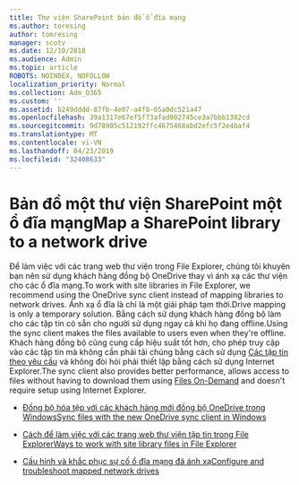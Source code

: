 ```yaml
---
title: Thư viện SharePoint bản đồ ổ đĩa mạng
ms.author: toresing
author: tomresing
manager: scotv
ms.date: 12/10/2018
ms.audience: Admin
ms.topic: article
ROBOTS: NOINDEX, NOFOLLOW
localization_priority: Normal
ms.collection: Adm_O365
ms.custom: ''
ms.assetid: b249dddd-87fb-4e07-a4f8-05a0dc521a47
ms.openlocfilehash: 39a1317e67ef5f73afad902745ce3a7bbb1382cd
ms.sourcegitcommit: 9d78905c512192ffc4675468abd2efc5f2e4baf4
ms.translationtype: MT
ms.contentlocale: vi-VN
ms.lasthandoff: 04/23/2019
ms.locfileid: "32408633"
---
```

# <a name="map-a-sharepoint-library-to-a-network-drive"></a><span data-ttu-id="53601-102">Bản đồ một thư viện SharePoint một ổ đĩa mạng</span><span class="sxs-lookup"><span data-stu-id="53601-102">Map a SharePoint library to a network drive</span></span>

<span data-ttu-id="53601-103">Để làm việc với các trang web thư viện trong File Explorer, chúng tôi khuyên bạn nên sử dụng khách hàng đồng bộ OneDrive thay vì ánh xạ các thư viện cho các ổ đĩa mạng.</span><span class="sxs-lookup"><span data-stu-id="53601-103">To work with site libraries in File Explorer, we recommend using the OneDrive sync client instead of mapping libraries to network drives.</span></span> <span data-ttu-id="53601-104">Ánh xạ ổ đĩa là chỉ là một giải pháp tạm thời.</span><span class="sxs-lookup"><span data-stu-id="53601-104">Drive mapping is only a temporary solution.</span></span> <span data-ttu-id="53601-105">Bằng cách sử dụng khách hàng đồng bộ làm cho các tập tin có sẵn cho người sử dụng ngay cả khi họ đang offline.</span><span class="sxs-lookup"><span data-stu-id="53601-105">Using the sync client makes the files available to users even when they're offline.</span></span> <span data-ttu-id="53601-106">Khách hàng đồng bộ cũng cung cấp hiệu suất tốt hơn, cho phép truy cập vào các tập tin mà không cần phải tải chúng bằng cách sử dụng [Các tập tin theo yêu cầu](https://support.office.com/article/Learn-about-OneDrive-Files-On-Demand-0E6860D3-D9F3-4971-B321-7092438FB38E) và không đòi hỏi phải thiết lập bằng cách sử dụng Internet Explorer.</span><span class="sxs-lookup"><span data-stu-id="53601-106">The sync client also provides better performance, allows access to files without having to download them using [Files On-Demand](https://support.office.com/article/Learn-about-OneDrive-Files-On-Demand-0E6860D3-D9F3-4971-B321-7092438FB38E) and doesn't require setup using Internet Explorer.</span></span> 
  
- [<span data-ttu-id="53601-107">Đồng bộ hóa tệp với các khách hàng mới đồng bộ OneDrive trong Windows</span><span class="sxs-lookup"><span data-stu-id="53601-107">Sync files with the new OneDrive sync client in Windows</span></span>](https://go.microsoft.com/fwlink/?linkid=866427)
    
- [<span data-ttu-id="53601-108">Cách để làm việc với các trang web thư viện tập tin trong File Explorer</span><span class="sxs-lookup"><span data-stu-id="53601-108">Ways to work with site library files in File Explorer</span></span>](https://go.microsoft.com/fwlink/?linkid=866291)
    
- [<span data-ttu-id="53601-109">Cấu hình và khắc phục sự cố ổ đĩa mạng đã ánh xạ</span><span class="sxs-lookup"><span data-stu-id="53601-109">Configure and troubleshoot mapped network drives</span></span>](https://support.microsoft.com/kb/2616712)
    

